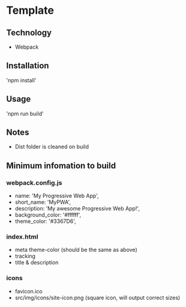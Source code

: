 # Template

## Technology

- Webpack

## Installation

'npm install'

## Usage

'npm run build'

## Notes

- Dist folder is cleaned on build

## Minimum infomation to build

### webpack.config.js

- name: 'My Progressive Web App',
- short_name: 'MyPWA',
- description: 'My awesome Progressive Web App!',
- background_color: '#ffffff',
- theme_color: '#3367D6',

### index.html

- meta theme-color (should be the same as above)
- tracking
- title & description

### icons

- favicon.ico
- src/img/icons/site-icon.png (square icon, will output correct sizes)